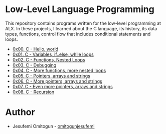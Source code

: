 # Low-Level Language Programming

This repository contains programs written for the low-level programming at ALX. In these projects, I learned about the C language, its history, its data types, functions, control flow that includes conditional statements and loops.

* [0x00. C - Hello, world](https://github.com/omitogunjesufemi/alx-low_level_programming/tree/master/0x00-hello_world)
* [0x01. C - Variables, if..else, while loops](https://github.com/omitogunjesufemi/alx-low_level_programming/tree/master/0x01-variables_if_else_while)
* [0x02. C - Functions, Nested Loops](https://github.com/omitogunjesufemi/alx-low_level_programming/tree/master/0x02-functions_nested_loops)
* [0x03. C - Debugging](https://github.com/omitogunjesufemi/alx-low_level_programming/tree/master/0x03-debugging)
* [0x04. C - More functions, more nested loops](https://github.com/omitogunjesufemi/alx-low_level_programming/tree/master/0x04-more_functions_nested_loops)
* [0x05. C - Pointers, arrays and strings](https://github.com/omitogunjesufemi/alx-low_level_programming/tree/master/0x05-pointers_arrays_strings)
* [0x06. C - More pointers, arrays and strings](https://github.com/omitogunjesufemi/alx-low_level_programming/tree/08a823c098d554f61d5e5ed6348a1852a8d5f751/0x06-pointers_arrays_strings)
* [0x07. C - Even more pointers, arrays and strings](https://github.com/omitogunjesufemi/alx-low_level_programming/tree/08a823c098d554f61d5e5ed6348a1852a8d5f751/0x07-pointers_arrays_strings)
* [0x08. C - Recursion]()

# Author
* Jesufemi Omitogun - [omitogunjesufemi](https://github.com/omitogunjesufemi)